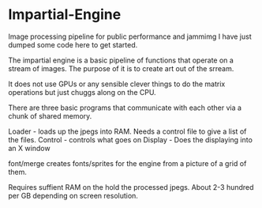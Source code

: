 # Impartial-Engine
Image processing pipeline for public performance and jammimg
I have just dumped some code here to get started.

The impartial engine is a basic pipeline of functions that operate on a stream of images. The purpose of it is to create art out of the srream.

It does not use GPUs or any sensible clever things to do the matrix operations but just chuggs along on the CPU.

There are three basic programs that communicate with each other via a chunk of shared memory.

Loader - loads up the jpegs into RAM. Needs a control file to give a list of the files.
Control - controls what goes on
Display - Does the displaying into an X window

font/merge creates fonts/sprites for the engine from a picture of a grid of them.

Requires suffient RAM on the hold the processed jpegs. About 2-3 hundred per GB depending on screen resolution.
